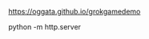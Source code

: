 <a href="https://oggata.github.io/grokgamedemo">https://oggata.github.io/grokgamedemo</a>

python -m http.server